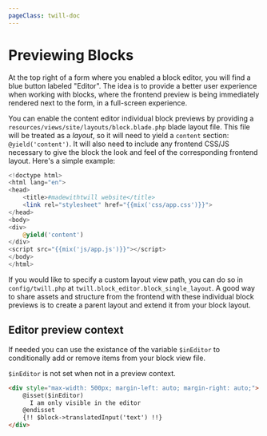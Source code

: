 ```yaml
---
pageClass: twill-doc
---
```


# Previewing Blocks

At the top right of a form where you enabled a block editor, you will find a blue button labeled "Editor". The idea is to provide a better user experience when working with blocks, where the frontend preview is being immediately rendered next to the form, in a full-screen experience.

You can enable the content editor individual block previews by providing a `resources/views/site/layouts/block.blade.php` blade layout file. This file will be treated as a _layout_, so it will need to yield a `content` section: `@yield('content')`. It will also need to include any frontend CSS/JS necessary to give the block the look and feel of the corresponding frontend layout. Here's a simple example:

```php
<!doctype html>
<html lang="en">
<head>
    <title>#madewithtwill website</title>
    <link rel="stylesheet" href="{{mix('css/app.css')}}">
</head>
<body>
<div>
    @yield('content')
</div>
<script src="{{mix('js/app.js')}}"></script>
</body>
</html>
```

If you would like to specify a custom layout view path, you can do so in `config/twill.php` at `twill.block_editor.block_single_layout`.
A good way to share assets and structure from the frontend with these individual block previews is to create a parent layout and extend it from your block layout.

## Editor preview context

If needed you can use the existance of the variable `$inEditor` to conditionally add or remove items from your block
view file.

`$inEditor` is not set when not in a preview context.

```html
<div style="max-width: 500px; margin-left: auto; margin-right: auto;">
    @isset($inEditor)
      I am only visible in the editor
    @endisset
    {!! $block->translatedInput('text') !!}
</div>
```
